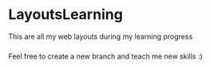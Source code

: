 # LayoutsLearning
This are all my web layouts during my learning progress
#####
Feel free to create a new branch and teach me new skills :)

